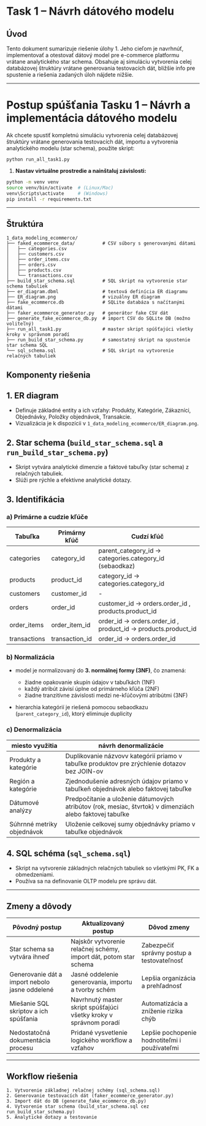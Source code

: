 # Task 1 – Návrh dátového modelu


## Úvod

Tento dokument sumarizuje riešenie úlohy 1. Jeho cieľom je navrhnúť, implementovať a otestovať dátový model pre e-commerce platformu vrátane analytického star schema.
Obsahuje aj simuláciu vytvorenia celej databázovej štruktúry vrátane generovania testovacích dát, bližšie info pre spustenie a riešenia zadaných úloh nájdete nižšie.

---

# Postup spúšťania Tasku 1 – Návrh a implementácia dátového modelu

Ak chcete spustiť kompletnú simuláciu vytvorenia celej databázovej štruktúry vrátane generovania 
testovacích dát, importu a vytvorenia analytického modelu (star schema), použite skript:

`python run_all_task1.py`

1. **Nastav virtuálne prostredie a nainštaluj závislosti:**

```bash
python -m venv venv
source venv/bin/activate  # (Linux/Mac)
venv\Scripts\activate     # (Windows)
pip install -r requirements.txt
```

---

## Štruktúra
```
1_data_modeling_ecommerce/
├── faked_ecommerce_data/          # CSV súbory s generovanými dátami
│   ├── categories.csv
│   ├── customers.csv
│   ├── order_items.csv
│   ├── orders.csv
│   ├── products.csv
│   └── transactions.csv
├── build_star_schema.sql          # SQL skript na vytvorenie star schema tabuliek
├── er_diagram.dbml                # textová definícia ER diagramu
├── ER_diagram.png                 # vizuálny ER diagram
├── fake_ecommerce.db              # SQLite databáza s načítanými dátami
├── faker_ecommerce_generator.py   # generátor fake CSV dát
├── generate_fake_ecommerce_db.py  # import CSV do SQLite DB (možno voliteľný)
├── run_all_task1.py               # master skript spúšťajúci všetky kroky v správnom poradí
├── run_build_star_schema.py       # samostatný skript na spustenie star schema SQL
└── sql_schema.sql                 # SQL skript na vytvorenie relačných tabuliek
```
## Komponenty riešenia

## 1. ER diagram

- Definuje základné entity a ich vzťahy: Produkty, Kategórie, Zákazníci, Objednávky, Položky objednávok, Transakcie.  
- Vizualizácia je k dispozícii v `1_data_modeling_ecommerce/ER_diagram.png`.

## 2. Star schema (`build_star_schema.sql` a `run_build_star_schema.py`)

- Skript vytvára analytické dimenzie a faktové tabuľky (star schema) z relačných tabuliek.  
- Slúži pre rýchle a efektívne analytické dotazy.

## 3. Identifikácia

### a) Primárne a cudzie kľúče

| Tabuľka 		 | Primárny kľúč   | Cudzí kľúč 													 |
|----------------|-----------------|-----------------------------------------------------------------|
| categories	 | category_id 	   | parent_category_id -> categories.category_id (sebaodkaz)		 |
| products		 | product_id	   | category_id -> categories.category_id							 |
| customers		 | customer_id	   | -																 |
| orders		 |	order_id	   | customer_id -> orders.order_id , products.product_id			 |
| order_items	 | order_item_id   | order_id -> orders.order_id , product_id -> products.product_id |
| transactions	 | transaction_id  | order_id -> orders.order_id									 |

### b) Normalizácia

- model je normalizovaný do **3. normálnej formy (3NF)**, čo znamená:
	- žiadne opakovanie skupín údajov v tabuľkách (1NF)
	- každý atribút závisí úplne od primárneho kľúča (2NF)
	- žiadne tranzitívne závislosti medzi ne-kľúčovými atribútmi (3NF)
	
- hierarchia kategórií je riešená pomocou sebaodkazu (`parent_category_id`), ktorý eliminuje duplicity

### c) Denormalizácia

| miesto využitia 			 | návrh denormalizácie 																					|
|----------------------------|----------------------------------------------------------------------------------------------------------|
| Produkty a kategórie		 | Duplikovanie názvovv kategórií priamo v tabuľke produktov pre zrýchlenie dotazov bez JOIN-ov				|
| Región a kategórie		 | Zjednodušenie adresných údajov priamo v tabuľkeň objednávok alebo faktovej tabuľke 						|
| Dátumové analýzy			 | Predpočítanie a uloženie dátumových atribútov (rok, mesiac, štvrtok) v dimenziách alebo faktovej tabuľke |
| Súhrnné metriky objednávok | Uloženie celkovej sumy objednávky priamo v tabuľke objednávok 											|


## 4. SQL schéma (`sql_schema.sql`)

- Skript na vytvorenie základných relačných tabuliek so všetkými PK, FK a obmedzeniami.  
- Používa sa na definovanie OLTP modelu pre správu dát.

---

## Zmeny a dôvody

| Pôvodný postup                      			 | Aktualizovaný postup                                					| Dôvod zmeny                                   |
|------------------------------------------------|----------------------------------------------------------------------|-----------------------------------------------|
| Star schema sa vytvára ihneď        			 | Najskôr vytvorenie relačnej schémy, import dát, potom star schema    | Zabezpečiť správny postup a testovateľnosť    |
| Generovanie dát a import nebolo jasne oddelené | Jasné oddelenie generovania, importu a tvorby schém 					| Lepšia organizácia a prehľadnosť              |
| Miešanie SQL skriptov a ich spúšťania 		 | Navrhnutý master skript spúšťajúci všetky kroky v správnom poradí    | Automatizácia a zníženie rizika chýb          |
| Nedostatočná dokumentácia procesu 			 | Pridané vysvetlenie logického workflow a vzťahov  					| Lepšie pochopenie hodnotiteľmi i používateľmi |

---

## Workflow riešenia

```text
1. Vytvorenie základnej relačnej schémy (sql_schema.sql)
2. Generovanie testovacích dát (faker_ecommerce_generator.py)
3. Import dát do DB (generate_fake_ecommerce_db.py)
4. Vytvorenie star schema (build_star_schema.sql cez run_build_star_schema.py)
5. Analytické dotazy a testovanie
